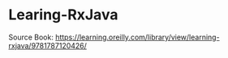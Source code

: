 # Learing-RxJava

Source Book: https://learning.oreilly.com/library/view/learning-rxjava/9781787120426/
